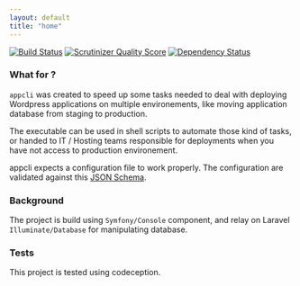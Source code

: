 ```yaml
---
layout: default
title: "home"
---
```


[![Build Status](https://travis-ci.org/tequilarapido/appcli.png?branch=develop)](https://travis-ci.org/tequilarapido/appcli)
[![Scrutinizer Quality Score](https://scrutinizer-ci.com/g/tequilarapido/appcli/badges/quality-score.png?s=312eb20fd70ec286ca086c8f55c2679c5ac3d040)](https://scrutinizer-ci.com/g/tequilarapido/appcli/)
[![Dependency Status](https://www.versioneye.com/user/projects/530b6d34ec1375e93b00007a/badge.png)](https://www.versioneye.com/user/projects/530b6d34ec1375e93b00007a)


### What for ?

`appcli` was created to speed up some tasks needed to deal with deploying Wordpress applications on multiple environements,
like moving application database from staging to production.

The executable can be used in shell scripts to automate those kind of tasks, or handed to IT / Hosting teams responsible for deployments when you have not access to production environement.


appcli expects a configuration file to work properly. The configuration are validated against this [JSON Schema](https://github.com/tequilarapido/appcli/blob/master/res/cli-schema.json).


### Background

The project is build using `Symfony/Console` component, and relay on Laravel `Illuminate/Database` for manipulating database.


### Tests

This project is tested using codeception.


